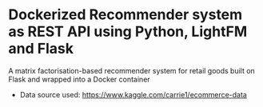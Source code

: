 # Dockerized Recommender system as REST API using Python, LightFM and Flask
A matrix factorisation-based recommender system for retail goods built on Flask and wrapped into a Docker container
- Data source used: https://www.kaggle.com/carrie1/ecommerce-data